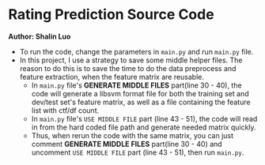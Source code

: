# Rating Prediction Source Code
**Author: Shalin Luo**

- To run the code, change the parameters in `main.py` and run `main.py` file.
- In this project, I use a strategy to save some middle helper files. The reason to do this is to save the time to do the data preprocess and feature extraction, when the feature matrix are reusable.
	- In `main.py` file's **GENERATE MIDDLE FILES** part(line 30 - 40), the code will generate a libsvm format file for both the training set and dev/test set's feature matrix, as well as a file containing the feature list with ctf/df count. 
	- In `main.py` file's `USE MIDDLE FILE` part (line 43 - 51), the code will read in from the hard coded file path and generate needed matrix quickly.
	- Thus, when rerun the code with the same matrix, you can just comment **GENERATE MIDDLE FILES** part(line 30 - 40) and uncomment `USE MIDDLE FILE` part (line 43 - 51), then run `main.py`.